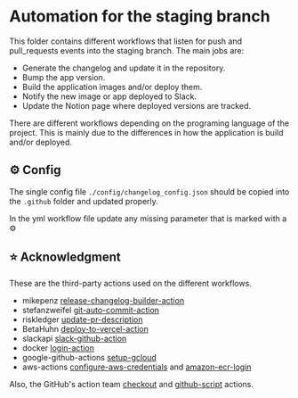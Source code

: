 # Automation for the staging branch

This folder contains different workflows that listen for push and pull_requests events into the staging branch. The main jobs are:
- Generate the changelog and update it in the repository.
- Bump the app version.
- Build the application images and/or deploy them.
- Notify the new image or app deployed to Slack.
- Update the Notion page where deployed versions are tracked.


There are different workflows depending on the programing language of the project. This is mainly due to the differences in how the application is build and/or deployed.

## ⚙️ Config

The single config file `./config/changelog_config.json` should be copied into the `.github` folder and updated properly.

In the yml workflow file update any missing parameter that is marked with a ⚙️

## ⭐ Acknowledgment

These are the third-party actions used on the different workflows.

- mikepenz [release-changelog-builder-action](https://github.com/mikepenz/release-changelog-builder-action)
- stefanzweifel [git-auto-commit-action](https://github.com/stefanzweifel/git-auto-commit-action)
- riskledger [update-pr-description](https://github.com/riskledger/update-pr-description)
- BetaHuhn [deploy-to-vercel-action](https://github.com/BetaHuhn/deploy-to-vercel-action)
- slackapi [slack-github-action](https://github.com/slackapi/slack-github-action)
- docker [login-action](https://github.com/docker/login-action)
- google-github-actions [setup-gcloud](https://github.com/google-github-actions/setup-gcloud)
- aws-actions [configure-aws-credentials](https://github.com/aws-actions/configure-aws-credentials) and [amazon-ecr-login](https://github.com/aws-actions/amazon-ecr-login)

Also, the GitHub's action team [checkout](https://github.com/actions/checkout) and [github-script](https://github.com/actions/github-script) actions. 